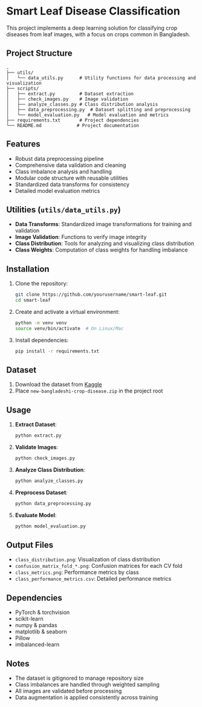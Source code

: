 # Smart Leaf Disease Classification

This project implements a deep learning solution for classifying crop diseases from leaf images, with a focus on crops common in Bangladesh.

## Project Structure

```plaintext
.
├── utils/
│   └── data_utils.py      # Utility functions for data processing and visualization
├── scripts/
│   ├── extract.py         # Dataset extraction
│   ├── check_images.py    # Image validation
│   ├── analyze_classes.py # Class distribution analysis
│   ├── data_preprocessing.py  # Dataset splitting and preprocessing
│   └── model_evaluation.py   # Model evaluation and metrics
├── requirements.txt       # Project dependencies
└── README.md             # Project documentation
```

## Features

- Robust data preprocessing pipeline
- Comprehensive data validation and cleaning
- Class imbalance analysis and handling
- Modular code structure with reusable utilities
- Standardized data transforms for consistency
- Detailed model evaluation metrics

## Utilities (`utils/data_utils.py`)

- **Data Transforms**: Standardized image transformations for training and validation
- **Image Validation**: Functions to verify image integrity
- **Class Distribution**: Tools for analyzing and visualizing class distribution
- **Class Weights**: Computation of class weights for handling imbalance

## Installation

1. Clone the repository:

   ```bash
   git clone https://github.com/yourusername/smart-leaf.git
   cd smart-leaf
   ```

2. Create and activate a virtual environment:

   ```bash
   python -m venv venv
   source venv/bin/activate  # On Linux/Mac
   ```

3. Install dependencies:

   ```bash
   pip install -r requirements.txt
   ```

## Dataset

1. Download the dataset from [Kaggle](https://www.kaggle.com/datasets/nafishamoin/new-bangladeshi-crop-disease)
2. Place `new-bangladeshi-crop-disease.zip` in the project root

## Usage

1. **Extract Dataset**:

   ```bash
   python extract.py
   ```

2. **Validate Images**:

   ```bash
   python check_images.py
   ```

3. **Analyze Class Distribution**:

   ```bash
   python analyze_classes.py
   ```

4. **Preprocess Dataset**:

   ```bash
   python data_preprocessing.py
   ```

5. **Evaluate Model**:

   ```bash
   python model_evaluation.py
   ```

## Output Files

- `class_distribution.png`: Visualization of class distribution
- `confusion_matrix_fold_*.png`: Confusion matrices for each CV fold
- `class_metrics.png`: Performance metrics by class
- `class_performance_metrics.csv`: Detailed performance metrics

## Dependencies

- PyTorch & torchvision
- scikit-learn
- numpy & pandas
- matplotlib & seaborn
- Pillow
- imbalanced-learn

## Notes

- The dataset is gitignored to manage repository size
- Class imbalances are handled through weighted sampling
- All images are validated before processing
- Data augmentation is applied consistently across training
